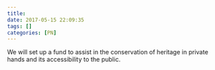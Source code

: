 ```yaml
---
title:
date: 2017-05-15 22:09:35
tags: []
categories: [PN]
---
```


We will set up a fund to assist in the conservation of heritage in private hands and its accessibility to the public.